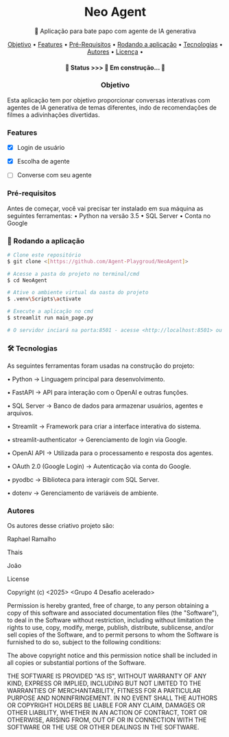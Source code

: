 
<h1 align="center">Neo Agent </h1>

<p align="center">🚀 Aplicação para bate papo com agente de IA generativa</p>

<p align="center">
 <a href="#Objetivo">Objetivo</a> •
 <a href="#Features">Features</a> • 
 <a href="#Pré-requisitos">Pré-Requisitos</a> • 
 <a href="#Rodando a aplicação">Rodando a aplicação</a> •
 <a href="#tecnologias">Tecnologias</a> • 
 <a href="#Autores">Autores</a> • 
 <a href="#License">Licença</a> • 
</p>

<h4 align="center"> 
	🚧  Status >>> 🚀 Em construção...  🚧
</h4>

<h3 align="center">  
	Objetivo
</h3>

Esta aplicação tem por objetivo proporcionar conversas interativas com agentes de IA generativa de temas diferentes, indo de recomendações de filmes a adivinhações divertidas.

### Features

- [x] Login de usuário 
- [x] Escolha de agente
- [ ] Converse com seu agente


### Pré-requisitos

Antes de começar, você vai precisar ter instalado em sua máquina as seguintes ferramentas:
• Python na versão 3.5 
• SQL Server
• Conta no Google

### 🎲 Rodando a aplicação

```bash
# Clone este repositório
$ git clone <[https://github.com/Agent-Playgroud/NeoAgent]>

# Acesse a pasta do projeto no terminal/cmd
$ cd NeoAgent

# Ative o ambiente virtual da oasta do projeto
$ .venv\Scripts\activate

# Execute a aplicação no cmd
$ streamlit run main_page.py

# O servidor inciará na porta:8501 - acesse <http://localhost:8501> ou espere seu navehgador padrão abri-lo
```


### 🛠 Tecnologias

As seguintes ferramentas foram usadas na construção do projeto:

•	Python → Linguagem principal para desenvolvimento.

•	FastAPI → API para interação com o OpenAI e outras funções.

•	SQL Server → Banco de dados para armazenar usuários, agentes e arquivos.

•	Streamlit → Framework para criar a interface interativa do sistema.

•	streamlit-authenticator → Gerenciamento de login via Google.

•	OpenAI API → Utilizada para o processamento e resposta dos agentes.

•	OAuth 2.0 (Google Login) → Autenticação via conta do Google.

•	pyodbc → Biblioteca para interagir com SQL Server.

•	dotenv → Gerenciamento de variáveis de ambiente.


###  Autores

Os autores desse criativo projeto são:

Raphael Ramalho

Thais

João

License

Copyright (c) <2025> <Grupo 4 Desafio acelerado>

Permission is hereby granted, free of charge, to any person obtaining a copy
of this software and associated documentation files (the "Software"), to deal
in the Software without restriction, including without limitation the rights
to use, copy, modify, merge, publish, distribute, sublicense, and/or sell
copies of the Software, and to permit persons to whom the Software is
furnished to do so, subject to the following conditions:

The above copyright notice and this permission notice shall be included in all
copies or substantial portions of the Software.

THE SOFTWARE IS PROVIDED "AS IS", WITHOUT WARRANTY OF ANY KIND, EXPRESS OR
IMPLIED, INCLUDING BUT NOT LIMITED TO THE WARRANTIES OF MERCHANTABILITY,
FITNESS FOR A PARTICULAR PURPOSE AND NONINFRINGEMENT. IN NO EVENT SHALL THE
AUTHORS OR COPYRIGHT HOLDERS BE LIABLE FOR ANY CLAIM, DAMAGES OR OTHER
LIABILITY, WHETHER IN AN ACTION OF CONTRACT, TORT OR OTHERWISE, ARISING FROM,
OUT OF OR IN CONNECTION WITH THE SOFTWARE OR THE USE OR OTHER DEALINGS IN THE
SOFTWARE.
